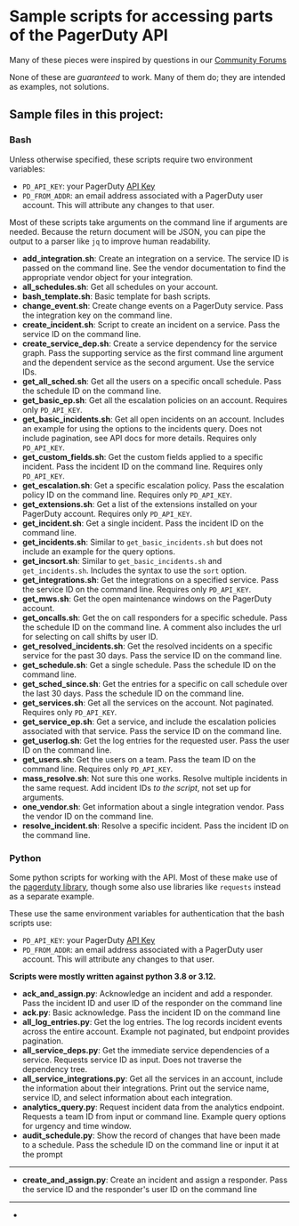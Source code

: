 

# Sample scripts for accessing parts of the PagerDuty API
Many of these pieces were inspired by questions in our [Community Forums](https://community.pagerduty.com)

None of these are *guaranteed* to work. Many of them do; they are intended as examples, not solutions.

## Sample files in this project:

### Bash
Unless otherwise specified, these scripts require two environment variables:
* `PD_API_KEY`: your PagerDuty [API Key](https://developer.pagerduty.com/docs/authentication)
* `PD_FROM_ADDR`: an email address associated with a PagerDuty user account. This will attribute any changes to that user.

Most of these scripts take arguments on the command line if arguments are needed. Because the return document will be JSON, you can pipe the output to a parser like `jq` to improve human readability. 

* **add_integration.sh**: Create an integration on a service. The service ID is passed on the command line. See the vendor documentation to find the appropriate vendor object for your integration.
* **all_schedules.sh**: Get all schedules on your account.
* **bash_template.sh**: Basic template for bash scripts.
* **change_event.sh**: Create change events on a PagerDuty service. Pass the integration key on the command line.
* **create_incident.sh**: Script to create an incident on a service. Pass the service ID on the command line.
* **create_service_dep.sh**: Create a service dependency for the service graph. Pass the supporting service as the first command line argument and the dependent service as the second argument. Use the service IDs.
* **get_all_sched.sh**: Get all the users on a specific oncall schedule. Pass the schedule ID on the command line.
* **get_basic_ep.sh**: Get all the escalation policies on an account. Requires only `PD_API_KEY`.
* **get_basic_incidents.sh**: Get all open incidents on an account. Includes an example for using the options to the incidents query. Does not include pagination, see API docs for more details. Requires only `PD_API_KEY`.
* **get_custom_fields.sh**: Get the custom fields applied to a specific incident. Pass the incident ID on the command line.  Requires only `PD_API_KEY`.
* **get_escalation.sh**: Get a specific escalation policy. Pass the escalation policy ID on the command line. Requires only `PD_API_KEY`.
* **get_extensions.sh**: Get a list of the extensions installed on your PagerDuty account. Requires only `PD_API_KEY`.
* **get_incident.sh**: Get a single incident. Pass the incident ID on the command line. 
* **get_incidents.sh**: Similar to `get_basic_incidents.sh` but does not include an example for the query options.
* **get_incsort.sh**: Similar to `get_basic_incidents.sh` and `get_incidents.sh`. Includes the syntax to use the `sort` option.
* **get_integrations.sh**: Get the integrations on a specified service. Pass the service ID on the command line. Requires only `PD_API_KEY`.
* **get_mws.sh**: Get the open maintenance windows on the PagerDuty account. 
* **get_oncalls.sh**: Get the on call responders for a specific schedule. Pass the schedule ID on the command line. A comment also includes the url for selecting on call shifts by user ID.
* **get_resolved_incidents.sh**: Get the resolved incidents on a specific service for the past 30 days. Pass the service ID on the command line.
* **get_schedule.sh**: Get a single schedule. Pass the schedule ID on the command line. 
* **get_sched_since.sh**: Get the entries for a specific on call schedule over the last 30 days. Pass the schedule ID on the command line.
* **get_services.sh**: Get all the services on the account. Not paginated. Requires only `PD_API_KEY`.
* **get_service_ep.sh**: Get a service, and include the escalation policies associated with that service. Pass the service ID on the command line.
* **get_userlog.sh**: Get the log entries for the requested user. Pass the user ID on the command line.
* **get_users.sh**: Get the users on a team. Pass the team ID on the command line. Requires only `PD_API_KEY`.
* **mass_resolve.sh**: Not sure this one works. Resolve multiple incidents in the same request. Add incident IDs *to the script*, not set up for arguments.
* **one_vendor.sh**: Get information about a single integration vendor. Pass the vendor ID on the command line.
* **resolve_incident.sh**: Resolve a specific incident. Pass the incident ID on the command line.


### Python

Some python scripts for working with the API. Most of these make use of the [pagerduty library](https://github.com/PagerDuty/python-pagerduty), though some also use libraries like `requests` instead as a separate example.

These use the same environment variables for authentication that the bash scripts use:
* `PD_API_KEY`: your PagerDuty [API Key](https://developer.pagerduty.com/docs/authentication)
* `PD_FROM_ADDR`: an email address associated with a PagerDuty user account. This will attribute any changes to that user.

**Scripts were mostly written against python 3.8 or 3.12.**

* **ack_and_assign.py**: Acknowledge an incident and add a responder. Pass the incident ID and user ID of the responder on the command line
* **ack.py**: Basic acknowledge. Pass the incident ID on the command line
* **all_log_entries.py**: Get the log entries. The log records incident events across the entire account. Example not paginated, but endpoint provides pagination.
* **all_service_deps.py**: Get the immediate service dependencies of a service. Requests service ID as input. Does not traverse the dependency tree.
* **all_service_integrations.py**: Get all the services in an account, include the information about their integrations. Print out the service name, service ID, and select information about each integration.
* **analytics_query.py**: Request incident data from the analytics endpoint. Requests a team ID from input or command line. Example query options for urgency and time window. 
* **audit_schedule.py**: Show the record of changes that have been made to a schedule. Pass the schedule ID on the command line or input it at the prompt
* **
* **create_and_assign.py**: Create an incident and assign a responder. Pass the service ID and the responder's user ID on the command line
* **
* 